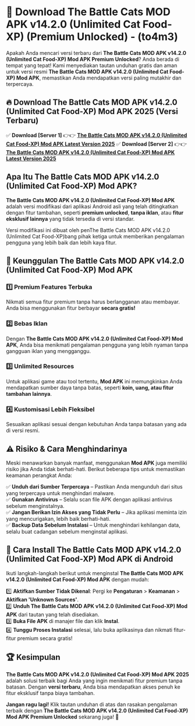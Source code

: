 

# 🎯 Download The Battle Cats MOD APK v14.2.0 (Unlimited Cat Food-XP) (Premium Unlocked) -  (to4m3) 

Apakah Anda mencari versi terbaru dari **The Battle Cats MOD APK v14.2.0 (Unlimited Cat Food-XP) Mod APK Premium Unlocked**? Anda berada di tempat yang tepat! Kami menyediakan tautan unduhan gratis dan aman untuk versi resmi **The Battle Cats MOD APK v14.2.0 (Unlimited Cat Food-XP) Mod APK**, memastikan Anda mendapatkan versi paling mutakhir dan terpercaya.

## 🔥 Download The Battle Cats MOD APK v14.2.0 (Unlimited Cat Food-XP) Mod APK 2025 (Versi Terbaru)

✅ **Download [Server 1]** 👉👉 [**The Battle Cats MOD APK v14.2.0 (Unlimited Cat Food-XP) Mod APK Latest Version 2025**](https://apkcomod.com?title=The_Battle_Cats_MOD_APK_v14.2.0_(Unlimited_Cat_Food-XP))  
✅ **Download [Server 2]** 👉👉 [**The Battle Cats MOD APK v14.2.0 (Unlimited Cat Food-XP) Mod APK Latest Version 2025**](https://apkcomod.com?title=The_Battle_Cats_MOD_APK_v14.2.0_(Unlimited_Cat_Food-XP))  

## Apa Itu The Battle Cats MOD APK v14.2.0 (Unlimited Cat Food-XP) Mod APK?

**The Battle Cats MOD APK v14.2.0 (Unlimited Cat Food-XP) Mod APK** adalah versi modifikasi dari aplikasi Android asli yang telah ditingkatkan dengan fitur tambahan, seperti **premium unlocked**, **tanpa iklan**, atau **fitur eksklusif lainnya** yang tidak tersedia di versi standar.

Versi modifikasi ini dibuat oleh penThe Battle Cats MOD APK v14.2.0 (Unlimited Cat Food-XP)bang pihak ketiga untuk memberikan pengalaman pengguna yang lebih baik dan lebih kaya fitur.

## 🎯 Keunggulan The Battle Cats MOD APK v14.2.0 (Unlimited Cat Food-XP) Mod APK

### 1️⃣ Premium Features Terbuka
Nikmati semua fitur premium tanpa harus berlangganan atau membayar. Anda bisa menggunakan fitur berbayar **secara gratis!**

### 2️⃣ Bebas Iklan
Dengan **The Battle Cats MOD APK v14.2.0 (Unlimited Cat Food-XP) Mod APK**, Anda bisa menikmati pengalaman pengguna yang lebih nyaman tanpa gangguan iklan yang mengganggu.

### 3️⃣ Unlimited Resources
Untuk aplikasi game atau tool tertentu, **Mod APK** ini memungkinkan Anda mendapatkan sumber daya tanpa batas, seperti **koin, uang, atau fitur tambahan lainnya**.

### 4️⃣ Kustomisasi Lebih Fleksibel
Sesuaikan aplikasi sesuai dengan kebutuhan Anda tanpa batasan yang ada di versi resmi.

## ⚠️ Risiko & Cara Menghindarinya

Meski menawarkan banyak manfaat, menggunakan **Mod APK** juga memiliki risiko jika Anda tidak berhati-hati. Berikut beberapa tips untuk memastikan keamanan perangkat Anda:

✅ **Unduh dari Sumber Terpercaya** – Pastikan Anda mengunduh dari situs yang terpercaya untuk menghindari malware.  
✅ **Gunakan Antivirus** – Selalu scan file APK dengan aplikasi antivirus sebelum menginstalnya.  
✅ **Jangan Berikan Izin Akses yang Tidak Perlu** – Jika aplikasi meminta izin yang mencurigakan, lebih baik berhati-hati.  
✅ **Backup Data Sebelum Instalasi** – Untuk menghindari kehilangan data, selalu buat cadangan sebelum menginstal aplikasi.

## 📌 Cara Install The Battle Cats MOD APK v14.2.0 (Unlimited Cat Food-XP) Mod APK di Android

Ikuti langkah-langkah berikut untuk menginstal **The Battle Cats MOD APK v14.2.0 (Unlimited Cat Food-XP) Mod APK** dengan mudah:

1️⃣ **Aktifkan Sumber Tidak Dikenal**: Pergi ke **Pengaturan** > **Keamanan** > **Aktifkan 'Unknown Sources'**.  
2️⃣ **Unduh The Battle Cats MOD APK v14.2.0 (Unlimited Cat Food-XP) Mod APK** dari tautan yang telah disediakan.  
3️⃣ **Buka File APK** di manajer file dan klik **Instal**.  
4️⃣ **Tunggu Proses Instalasi** selesai, lalu buka aplikasinya dan nikmati fitur-fitur premium secara gratis!

## 🏆 Kesimpulan

**The Battle Cats MOD APK v14.2.0 (Unlimited Cat Food-XP) Mod APK 2025** adalah solusi terbaik bagi Anda yang ingin menikmati fitur premium tanpa batasan. Dengan **versi terbaru**, Anda bisa mendapatkan akses penuh ke fitur eksklusif tanpa biaya tambahan.

**Jangan ragu lagi!** Klik tautan unduhan di atas dan rasakan pengalaman terbaik dengan **The Battle Cats MOD APK v14.2.0 (Unlimited Cat Food-XP) Mod APK Premium Unlocked** sekarang juga! 🚀

